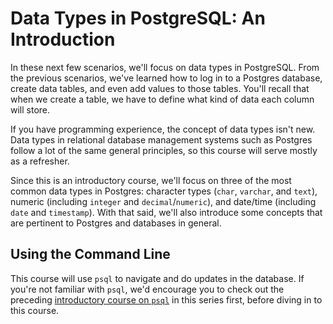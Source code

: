 # Data Types in PostgreSQL: An Introduction

In these next few scenarios, we'll focus on data types in PostgreSQL. From the 
previous scenarios, we've learned how to log in to a Postgres database, create 
data tables, and even add values to those tables. You'll recall that when we 
create a table, we have to define what kind of data each column will store.

If you have programming experience, the concept of data types isn't new. 
Data types in relational database management systems such as Postgres follow
a lot of the same general principles, so this course will serve mostly as a
refresher. 

Since this is an introductory course, we'll focus on three of the most common 
data types in Postgres: character types (`char`, `varchar`, and `text`), 
numeric (including `integer` and `decimal`/`numeric`), and date/time (including
 `date` and `timestamp`). With that said, we'll also introduce some concepts that 
 are pertinent to Postgres and databases in general.

## Using the Command Line

This course will use `psql` to navigate and do updates in the database. If 
you're not familiar with `psql`, we'd encourage you to check out the preceding
[introductory course on `psql`](../intropsql) in 
this series first, before diving in to this course.